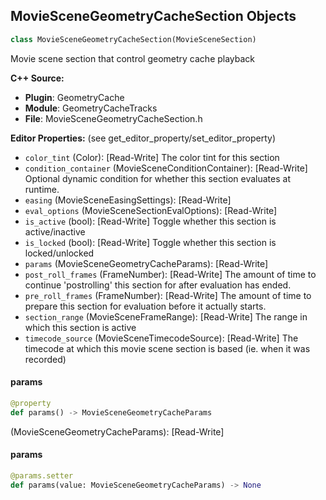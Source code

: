 ## MovieSceneGeometryCacheSection Objects

```python
class MovieSceneGeometryCacheSection(MovieSceneSection)
```

Movie scene section that control geometry cache playback

**C++ Source:**

- **Plugin**: GeometryCache
- **Module**: GeometryCacheTracks
- **File**: MovieSceneGeometryCacheSection.h

**Editor Properties:** (see get_editor_property/set_editor_property)

- ``color_tint`` (Color):  [Read-Write] The color tint for this section
- ``condition_container`` (MovieSceneConditionContainer):  [Read-Write] Optional dynamic condition for whether this section evaluates at runtime.
- ``easing`` (MovieSceneEasingSettings):  [Read-Write]
- ``eval_options`` (MovieSceneSectionEvalOptions):  [Read-Write]
- ``is_active`` (bool):  [Read-Write] Toggle whether this section is active/inactive
- ``is_locked`` (bool):  [Read-Write] Toggle whether this section is locked/unlocked
- ``params`` (MovieSceneGeometryCacheParams):  [Read-Write]
- ``post_roll_frames`` (FrameNumber):  [Read-Write] The amount of time to continue 'postrolling' this section for after evaluation has ended.
- ``pre_roll_frames`` (FrameNumber):  [Read-Write] The amount of time to prepare this section for evaluation before it actually starts.
- ``section_range`` (MovieSceneFrameRange):  [Read-Write] The range in which this section is active
- ``timecode_source`` (MovieSceneTimecodeSource):  [Read-Write] The timecode at which this movie scene section is based (ie. when it was recorded)

<a id="unreal.MovieSceneGeometryCacheSection.params"></a>

#### params

```python
@property
def params() -> MovieSceneGeometryCacheParams
```

(MovieSceneGeometryCacheParams):  [Read-Write]

<a id="unreal.MovieSceneGeometryCacheSection.params"></a>

#### params

```python
@params.setter
def params(value: MovieSceneGeometryCacheParams) -> None
```

<a id="unreal.MovieSceneGeometryCacheTrack"></a>
